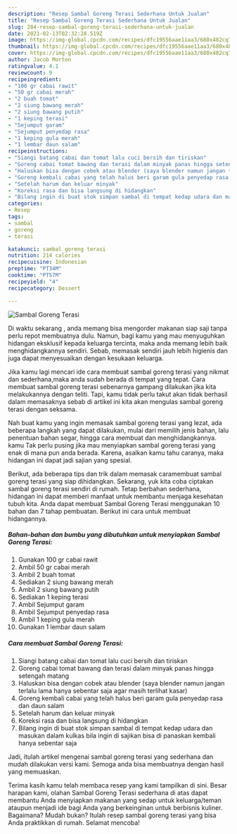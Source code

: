 ```yaml
---
description: "Resep Sambal Goreng Terasi Sederhana Untuk Jualan"
title: "Resep Sambal Goreng Terasi Sederhana Untuk Jualan"
slug: 284-resep-sambal-goreng-terasi-sederhana-untuk-jualan
date: 2021-02-13T02:32:28.519Z
image: https://img-global.cpcdn.com/recipes/dfc19556aae11aa3/680x482cq70/sambal-goreng-terasi-foto-resep-utama.jpg
thumbnail: https://img-global.cpcdn.com/recipes/dfc19556aae11aa3/680x482cq70/sambal-goreng-terasi-foto-resep-utama.jpg
cover: https://img-global.cpcdn.com/recipes/dfc19556aae11aa3/680x482cq70/sambal-goreng-terasi-foto-resep-utama.jpg
author: Jacob Morton
ratingvalue: 4.1
reviewcount: 9
recipeingredient:
- "100 gr cabai rawit"
- "50 gr cabai merah"
- "2 buah tomat"
- "2 siung bawang merah"
- "2 siung bawang putih"
- "1 keping terasi"
- "Sejumput garam"
- "Sejumput penyedap rasa"
- "1 keping gula merah"
- "1 lembar daun salam"
recipeinstructions:
- "Siangi batang cabai dan tomat lalu cuci bersih dan tiriskan"
- "Goreng cabai tomat bawang dan terasi dalam minyak panas hingga setengah matang"
- "Haluskan bisa dengan cobek atau blender (saya blender namun jangan terlalu lama hanya sebentar saja agar masih terlihat kasar)"
- "Goreng kembali cabai yang telah halus beri garam gula penyedap rasa dan daun salam"
- "Setelah harum dan keluar minyak"
- "Koreksi rasa dan bisa langsung di hidangkan"
- "Bilang ingin di buat stok simpan sambal di tempat kedap udara dan masukan dalam kulkas bila ingin di sajikan bisa di panaskan kembali hanya sebentar saja"
categories:
- Resep
tags:
- sambal
- goreng
- terasi

katakunci: sambal goreng terasi 
nutrition: 214 calories
recipecuisine: Indonesian
preptime: "PT34M"
cooktime: "PT57M"
recipeyield: "4"
recipecategory: Dessert

---
```



![Sambal Goreng Terasi](https://img-global.cpcdn.com/recipes/dfc19556aae11aa3/680x482cq70/sambal-goreng-terasi-foto-resep-utama.jpg)

Di waktu  sekarang , anda memang bisa mengorder makanan siap saji tanpa perlu repot membuatnya dulu. Namun, bagi kamu yang mau menyuguhkan hidangan eksklusif kepada keluarga tercinta, maka anda memang lebih baik menghidangkannya sendiri. Sebab, memasak sendiri jauh lebih higienis dan juga dapat menyesuaikan dengan kesukaan keluarga.

Jika kamu lagi mencari ide cara membuat sambal goreng terasi yang nikmat dan sederhana,maka anda sudah berada di tempat yang tepat. Cara membuat sambal goreng terasi  sebenarnya gampang dilakukan jika kita melakukannya dengan teliti. Tapi, kamu tidak perlu takut akan tidak berhasil dalam memasaknya 
sebab di artikel ini kita akan mengulas sambal goreng terasi dengan seksama.  



Nah buat kamu yang ingin memasak sambal goreng terasi yang lezat, ada beberapa langkah yang dapat dilakukan, mulai dari memilih jenis bahan, lalu penentuan bahan segar, hingga cara membuat dan menghidangkannya. kamu Tak perlu pusing jika mau menyiapkan sambal goreng terasi yang enak di mana pun anda berada. Karena, asalkan kamu  tahu caranya, maka hidangan ini dapat jadi sajian yang spesial.

Berikut, ada beberapa tips dan trik dalam memasak caramembuat sambal goreng terasi yang siap dihidangkan. Sekarang, yuk kita coba ciptakan sambal goreng terasi sendiri di rumah. Tetap berbahan sederhana, hidangan ini dapat memberi manfaat untuk membantu menjaga kesehatan tubuh kita. Anda dapat membuat Sambal Goreng Terasi menggunakan 10 bahan dan 7 tahap pembuatan. Berikut ini cara untuk membuat hidangannya.

<!--inarticleads1-->

##### Bahan-bahan dan bumbu yang dibutuhkan untuk menyiapkan Sambal Goreng Terasi:

1. Gunakan 100 gr cabai rawit
1. Ambil 50 gr cabai merah
1. Ambil 2 buah tomat
1. Sediakan 2 siung bawang merah
1. Ambil 2 siung bawang putih
1. Sediakan 1 keping terasi
1. Ambil Sejumput garam
1. Ambil Sejumput penyedap rasa
1. Ambil 1 keping gula merah
1. Gunakan 1 lembar daun salam




<!--inarticleads2-->

##### Cara membuat Sambal Goreng Terasi:

1. Siangi batang cabai dan tomat lalu cuci bersih dan tiriskan
1. Goreng cabai tomat bawang dan terasi dalam minyak panas hingga setengah matang
1. Haluskan bisa dengan cobek atau blender (saya blender namun jangan terlalu lama hanya sebentar saja agar masih terlihat kasar)
1. Goreng kembali cabai yang telah halus beri garam gula penyedap rasa dan daun salam
1. Setelah harum dan keluar minyak
1. Koreksi rasa dan bisa langsung di hidangkan
1. Bilang ingin di buat stok simpan sambal di tempat kedap udara dan masukan dalam kulkas bila ingin di sajikan bisa di panaskan kembali hanya sebentar saja




Jadi, itulah artikel mengenai  sambal goreng terasi  yang sederhana dan mudah dilakukan versi kami. Semoga anda bisa membuatnya dengan hasil yang memuaskan. 

Terima kasih kamu telah membaca resep yang kami tampilkan di sini. Besar harapan kami, olahan  Sambal Goreng Terasi sederhana di atas dapat membantu Anda menyiapkan makanan yang sedap untuk keluarga/teman ataupun menjadi ide bagi Anda yang berkeinginan untuk berbisnis kuliner. Bagaimana? Mudah bukan? Itulah resep sambal goreng terasi yang bisa Anda praktikkan di rumah. Selamat mencoba!

